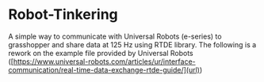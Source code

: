 # Robot-Tinkering
A simple way to communicate with Universal Robots (e-series) to grasshopper and share data at 125 Hz using RTDE library. The following is a rework on the example file provided by Universal Robots ([https://www.universal-robots.com/articles/ur/interface-communication/real-time-data-exchange-rtde-guide/](url))
